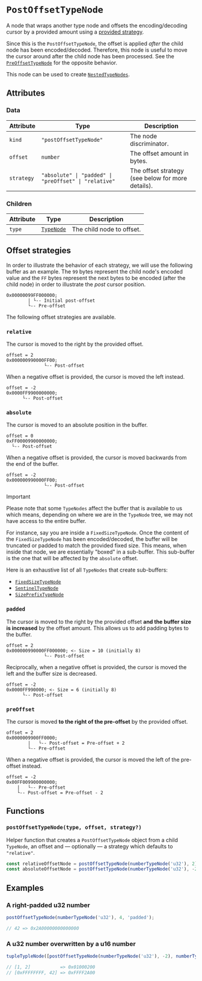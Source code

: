 # `PostOffsetTypeNode`

A node that wraps another type node and offsets the encoding/decoding cursor by a provided amount using a [provided strategy](#offset-strategies).

Since this is the `PostOffsetTypeNode`, the offset is applied _after_ the child node has been encoded/decoded. Therefore, this node is useful to move the cursor around after the child node has been processed. See the [`PreOffsetTypeNode`](./PreOffsetTypeNode.md) for the opposite behavior.

This node can be used to create [`NestedTypeNodes`](./NestedTypeNode.md).

## Attributes

### Data

| Attribute  | Type                                                  | Description                                       |
| ---------- | ----------------------------------------------------- | ------------------------------------------------- |
| `kind`     | `"postOffsetTypeNode"`                                | The node discriminator.                           |
| `offset`   | `number`                                              | The offset amount in bytes.                       |
| `strategy` | `"absolute" \| "padded" \| "preOffset" \| "relative"` | The offset strategy (see below for more details). |

### Children

| Attribute | Type                      | Description               |
| --------- | ------------------------- | ------------------------- |
| `type`    | [`TypeNode`](./README.md) | The child node to offset. |

## Offset strategies

In order to illustrate the behavior of each strategy, we will use the following buffer as an example. The `99` bytes represent the child node's encoded value and the `FF` bytes represent the next bytes to be encoded (after the child node) in order to illustrate the _post_ cursor position.

```
0x00000099FF000000;
        | └-- Initial post-offset
        └-- Pre-offset
```

The following offset strategies are available.

### `relative`

The cursor is moved to the right by the provided offset.

```
offset = 2
0x000000990000FF00;
              └-- Post-offset
```

When a negative offset is provided, the cursor is moved the left instead.

```
offset = -2
0x0000FF9900000000;
      └-- Post-offset
```

### `absolute`

The cursor is moved to an absolute position in the buffer.

```
offset = 0
0xFF00009900000000;
  └-- Post-offset
```

When a negative offset is provided, the cursor is moved backwards from the end of the buffer.

```
offset = -2
0x000000990000FF00;
              └-- Post-offset
```

> [!IMPORTANT]  
> Please note that some `TypeNodes` affect the buffer that is available to us which means, depending on where we are in the `TypeNode` tree, we may not have access to the entire buffer.
>
> For instance, say you are inside a `FixedSizeTypeNode`. Once the content of the `FixedSizeTypeNode` has been encoded/decoded, the buffer will be truncated or padded to match the provided fixed size. This means, when inside that node, we are essentially "boxed" in a sub-buffer. This sub-buffer is the one that will be affected by the `absolute` offset.
>
> Here is an exhaustive list of all `TypeNodes` that create sub-buffers:
>
> -   [`FixedSizeTypeNode`](./FixedSizeTypeNode.md)
> -   [`SentinelTypeNode`](./SentinelTypeNode.md)
> -   [`SizePrefixTypeNode`](./SizePrefixTypeNode.md)

### `padded`

The cursor is moved to the right by the provided offset **and the buffer size is increased** by the offset amount. This allows us to add padding bytes to the buffer.

```
offset = 2
0x000000990000FF000000; <- Size = 10 (initially 8)
              └-- Post-offset
```

Reciprocally, when a negative offset is provided, the cursor is moved the left and the buffer size is decreased.

```
offset = -2
0x0000FF990000; <- Size = 6 (initially 8)
      └-- Post-offset
```

### `preOffset`

The cursor is moved **to the right of the pre-offset** by the provided offset.

```
offset = 2
0x0000009900FF0000;
        |   └-- Post-offset = Pre-offset + 2
        └-- Pre-offset
```

When a negative offset is provided, the cursor is moved the left of the pre-offset instead.

```
offset = -2
0x00FF009900000000;
    |   └-- Pre-offset
    └-- Post-offset = Pre-offset - 2
```

## Functions

### `postOffsetTypeNode(type, offset, strategy?)`

Helper function that creates a `PostOffsetTypeNode` object from a child `TypeNode`, an offset and — optionally — a strategy which defaults to `"relative"`.

```ts
const relativeOffsetNode = postOffsetTypeNode(numberTypeNode('u32'), 2);
const absoluteOffsetNode = postOffsetTypeNode(numberTypeNode('u32'), -2, 'absolute');
```

## Examples

### A right-padded u32 number

```ts
postOffsetTypeNode(numberTypeNode('u32'), 4, 'padded');

// 42 => 0x2A00000000000000
```

### A u32 number overwritten by a u16 number

```ts
tupleTypleNode([postOffsetTypeNode(numberTypeNode('u32'), -2), numberTypeNode('u16')]);

// [1, 2]           => 0x01000200
// [0xFFFFFFFF, 42] => 0xFFFF2A00
```

